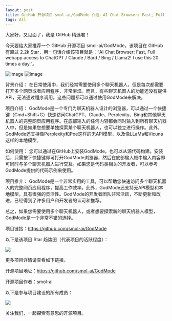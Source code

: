 ```yaml
---
layout: post
title: GitHub 开源项目 smol-ai/GodMode 介绍，AI Chat Browser: Fast, Full webapp access to ChatGPT / Claude / Bard / Bing / Llama2! I use this 20 times a day.
tags: All
---
```


大家好，又见面了，我是 GitHub 精选君！

今天要给大家推荐一个 GitHub 开源项目 smol-ai/GodMode，该项目在 GitHub 有超过 2.2k Star，用一句话介绍该项目就是：“AI Chat Browser: Fast, Full webapp access to ChatGPT / Claude / Bard / Bing / Llama2! I use this 20 times a day.”。


![image](https://github.com/smol-ai/GodMode/assets/6764957/90f4bab4-e406-4507-b37e-8c8d80d18f15)
![image](https://github.com/davej/smol-ai-menubar/assets/6764957/3a6d0a16-7f54-43e5-9060-ec7b2486d32d)





背景介绍：
在日常使用中，我们经常需要使用多个聊天机器人，但是每次都需要打开多个网页或者应用程序，非常麻烦。而且，有些聊天机器人的功能还没有提供API，无法通过程序调用。这些问题都可以通过使用GodMode来解决。

项目介绍：
GodMode是一个专门为聊天机器人设计的浏览器，可以通过一个快捷键（Cmd+Shift+G）快速访问ChatGPT、Claude、Perplexity、Bing和其他聊天机器人的完整网页应用程序。在底部输入的任何内容都会同时输入到所有聊天机器人中，但是如果您想要单独探索某个聊天机器人，也可以独立进行操作。此外，GodMode还支持像Perplexity和Poe这样的无API模型，以及像LLaMa和Vicuna这样的本地模型。

如何使用：
您可以通过在GitHub上安装GodMode，也可以从源代码构建。安装后，只需按下快捷键即可打开GodMode浏览器，然后在底部输入框中输入内容即可同时与多个聊天机器人进行交互。如果您是代码类相关的开发者，可以参考GodMode提供的代码示例来使用。

项目推介：
GodMode是一个非常实用的工具，可以帮助您快速访问多个聊天机器人的完整网页应用程序，提高工作效率。此外，GodMode还支持无API模型和本地模型，具有很强的灵活性。GodMode的开发者团队非常活跃，不断更新和改进，已经得到了许多用户和开发者的认可和推荐。

总之，如果您需要使用多个聊天机器人，或者想要探索新的聊天机器人模型，GodMode是一个非常不错的选择。

项目链接：https://github.com/smol-ai/GodMode




以下是该项目 Star 趋势图（代表项目的活跃程度）：

![](https://api.star-history.com/svg?repos=smol-ai/GodMode&type=Timeline)

更多项目详情请查看如下链接。

开源项目地址：https://github.com/smol-ai/GodMode 

开源项目作者：smol-ai

以下是参与项目建设的所有成员：

![](https://contrib.rocks/image?repo=smol-ai/GodMode)

关注我们，一起探索有意思的开源项目。

